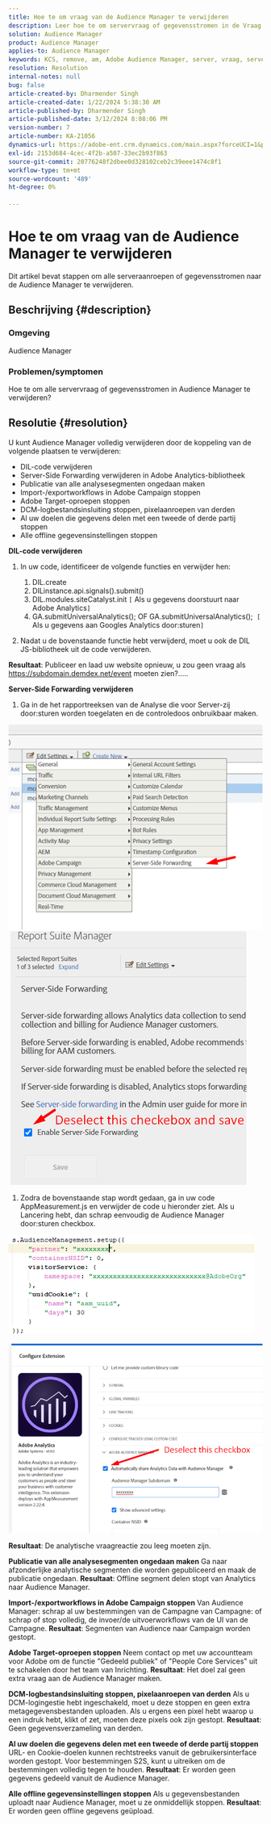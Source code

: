 ```yaml
---
title: Hoe te om vraag van de Audience Manager te verwijderen
description: Leer hoe te om servervraag of gegevensstromen in de Vraag van de Audience Manager te verwijderen.
solution: Audience Manager
product: Audience Manager
applies-to: Audience Manager
keywords: KCS, remove, am, Adobe Audience Manager, server, vraag, servervraag, hoe te
resolution: Resolution
internal-notes: null
bug: false
article-created-by: Dharmender Singh
article-created-date: 1/22/2024 5:38:30 AM
article-published-by: Dharmender Singh
article-published-date: 3/12/2024 8:08:06 PM
version-number: 7
article-number: KA-21056
dynamics-url: https://adobe-ent.crm.dynamics.com/main.aspx?forceUCI=1&pagetype=entityrecord&etn=knowledgearticle&id=42a4f075-e8b8-ee11-a569-6045bd006149
exl-id: 2153d684-4cec-4f2b-a507-33ec2b93f863
source-git-commit: 20776248f2dbee0d328102ceb2c39eee1474c8f1
workflow-type: tm+mt
source-wordcount: '489'
ht-degree: 0%

---
```


# Hoe te om vraag van de Audience Manager te verwijderen


Dit artikel bevat stappen om alle serveraanroepen of gegevensstromen naar de Audience Manager te verwijderen.

## Beschrijving {#description}


### Omgeving

Audience Manager

### Problemen/symptomen

Hoe te om alle servervraag of gegevensstromen in Audience Manager te verwijderen?


## Resolutie {#resolution}


U kunt Audience Manager volledig verwijderen door de koppeling van de volgende plaatsen te verwijderen:

- DIL-code verwijderen
- Server-Side Forwarding verwijderen in Adobe Analytics-bibliotheek
- Publicatie van alle analysesegmenten ongedaan maken
- Import-/exportworkflows in Adobe Campaign stoppen
- Adobe Target-oproepen stoppen
- DCM-logbestandsinsluiting stoppen, pixelaanroepen van derden
- Al uw doelen die gegevens delen met een tweede of derde partij stoppen
- Alle offline gegevensinstellingen stoppen




<b>DIL-code verwijderen</b>

1. In uw code, identificeer de volgende functies en verwijder hen:

   1. DIL.create
   2. DILinstance.api.signals().submit()
   3. DIL.modules.siteCatalyst.init `[` Als u gegevens doorstuurt naar Adobe Analytics`]`
   4. GA.submitUniversalAnalytics(); OF GA.submitUniversalAnalytics();  `[` Als u gegevens aan Googles Analytics door:sturen`]`
2. Nadat u de bovenstaande functie hebt verwijderd, moet u ook de DIL JS-bibliotheek uit de code verwijderen.


<b>Resultaat</b>: Publiceer en laad uw website opnieuw, u zou geen vraag als https://subdomain.demdex.net/event moeten zien?.....



<b>Server-Side Forwarding verwijderen</b>

1. Ga in de het rapportreeksen van de Analyse die voor Server-zij door:sturen worden toegelaten en de controledoos onbruikbaar maken.


![](assets/8a6b5fd5-676c-ed11-9562-6045bd006239.png) ![](assets/8d6b5fd5-676c-ed11-9562-6045bd006239.png)

1. Zodra de bovenstaande stap wordt gedaan, ga in uw code AppMeasurement.js en verwijder de code u hieronder ziet. Als u Lancering hebt, dan schrap eenvoudig de Audience Manager door:sturen checkbox.


![](assets/8c6b5fd5-676c-ed11-9562-6045bd006239.png)             ![](assets/8b6b5fd5-676c-ed11-9562-6045bd006239.png)

<b>Resultaat</b>: De analytische vraagreactie zou leeg moeten zijn.

<b>Publicatie van alle analysesegmenten ongedaan maken</b>
Ga naar afzonderlijke analytische segmenten die worden gepubliceerd en maak de publicatie ongedaan.
<b>Resultaat</b>: Offline segment delen stopt van Analytics naar Audience Manager.

<b>Import-/exportworkflows in Adobe Campaign stoppen</b>
Van Audience Manager: schrap al uw bestemmingen van de Campagne van Campagne: of schrap of stop volledig, de invoer/de uitvoerworkflows van de UI van de Campagne.
<b>Resultaat</b>: Segmenten van Audience naar Campaign worden gestopt.

<b>Adobe Target-oproepen stoppen</b>
Neem contact op met uw accountteam voor Adobe om de functie &quot;Gedeeld publiek&quot; of &quot;People Core Services&quot; uit te schakelen door het team van Inrichting.
<b>Resultaat</b>: Het doel zal geen extra vraag aan de Audience Manager maken.

<b>DCM-logbestandsinsluiting stoppen, pixelaanroepen van derden</b>
Als u DCM-logingestie hebt ingeschakeld, moet u deze stoppen en geen extra metagegevensbestanden uploaden.
Als u ergens een pixel hebt waarop u een indruk hebt, klikt of zet, moeten deze pixels ook zijn gestopt.
<b>Resultaat</b>: Geen gegevensverzameling van derden.

<b>Al uw doelen die gegevens delen met een tweede of derde partij stoppen</b>
URL- en Cookie-doelen kunnen rechtstreeks vanuit de gebruikersinterface worden gestopt.
Voor bestemmingen S2S, kunt u uitreiken om de bestemmingen volledig tegen te houden.
<b>Resultaat</b>: Er worden geen gegevens gedeeld vanuit de Audience Manager.

<b>Alle offline gegevensinstellingen stoppen</b>
Als u gegevensbestanden uploadt naar Audience Manager, moet u ze onmiddellijk stoppen.
<b>Resultaat</b>: Er worden geen offline gegevens geüpload.
